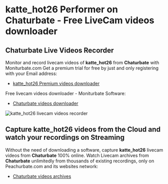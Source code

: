 # katte_hot26 Performer on Chaturbate - Free LiveCam videos downloader

## Chaturbate Live Videos Recorder

Monitor and record livecam videos of **katte_hot26** from **Chaturbate** with Moniturbate.com
Get a premium trial for free by just and only registering with your Email address:
* [katte_hot26 Premium videos downloader](https://moniturbate.com/request-demo-licence-key.html)

Free livecam videos downloader - Moniturbate Software:
* [Chaturbate videos downloader](https://moniturbate.com/moniturbate-download-software.html)

![katte_hot26 livecam videos recorder](https://peachurnet.com/templates/moniturbate-software.png)


## Capture katte_hot26 videos from the Cloud and watch your recordings on Streaming

Without the need of downloading a software, capture **katte_hot26** livecam videos from **Chaturbate** 100% online.
Watch Livecam archives from **Chaturbate** unlimitedly from thousands of existing recordings, only on Peachurbate.com and its websites network:
* [Chaturbate videos archives](https://peachurnet.com/)
